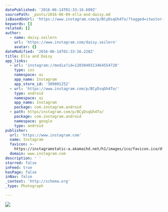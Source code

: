 ```yaml
---
datePublished: '2016-06-14T01:33:16.609Z'
sourcePath: _posts/2016-06-09-ella-and-daisy.md
isBasedOnUrl: 'https://www.instagram.com/p/BCyDsqGh4To/?tagged=itwstories'
keywords: []
related: []
author:
  - name: daisy.seilern
    url: 'https://www.instagram.com/daisy.seilern'
    avatar: {}
dateModified: '2016-06-14T01:33:16.228Z'
title: Ella and Daisy
app_links:
  - url: 'instagram://media?id=1203040313464554728'
    type: ios
    namespace: ai
    app_name: Instagram
    app_store_id: '389801252'
  - url: 'https://www.instagram.com/p/BCyDsqGh4To/'
    type: android
    namespace: ai
    app_name: Instagram
    package: com.instagram.android
  - path: https/instagram.com/p/BCyDsqGh4To/
    package: com.instagram.android
    namespace: google
    type: android
publisher:
  url: 'https://www.instagram.com'
  name: Instagram
  favicon: >-
    https://instagramstatic-a.akamaihd.net/h1/images/ico/favicon.ico/dfa85bb1fd63.ico
  domain: www.instagram.com
description: ' '
starred: false
inFeed: true
hasPage: false
inNav: false
_context: 'http://schema.org'
_type: Photograph

---
```

![ ](https://s3-us-west-2.amazonaws.com/the-grid-img/p/fd1c128388b5d561c5cabc52186cf72122bf63b2.jpg)